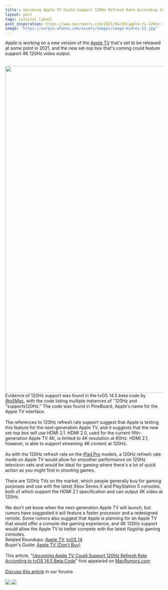 ```yaml
---
title : Upcoming Apple TV Could Support 120Hz Refresh Rate According to tvOS 14.5 Beta Code
layout: post
tags: tutorial labnol
post_inspiration: https://www.macrumors.com/2021/04/05/apple-tv-120hz-support-tvos-14-5-code/
image: "https://sergio.afanou.com/assets/images/image-midres-53.jpg"
---
```


Apple is working on a new version of the <a href="https://www.macrumors.com/roundup/apple-tv/">Apple TV</a> that's set to be released at some point in 2021, and the new set-top box that's coming could feature support 4K 120Hz video output.
<br/>

<br/>
<img src="https://images.macrumors.com/article-new/2021/04/Apple-TV-120hz-Feature.jpg" alt="" width="1852" height="1042" class="alignnone size-full wp-image-792536" />
<br/>
Evidence of 120Hz support was found in the tvOS 14.5 beta code by <em><a href="https://9to5mac.com/2021/04/05/tvos-14-5-beta-code-suggests-120hz-support-coming-to-a-new-apple-tv-model/">9to5Mac</a></em>, with the code listing multiple instances of "120Hz and "supports120Hz." The code was found in PineBoard, Apple's name for the &zwnj;Apple TV&zwnj; interface.
<br/>

<br/>
The references to 120Hz refresh rate support suggest that Apple is testing this feature for the next-generation &zwnj;Apple TV&zwnj;, and it suggests that the new set-top box will use HDMI 2.1. HDMI 2.0, used for the current fifth-generation &zwnj;Apple TV&zwnj; 4K, is limited to 4K resolution at 60Hz. HDMI 2.1, however, is able to support streaming 4K content at 120Hz.
<br/>

<br/>
As with the 120Hz refresh rate on the <a href="https://www.macrumors.com/roundup/ipad-pro/">iPad Pro</a> models, a 120Hz refresh rate mode on &zwnj;Apple TV&zwnj; would allow for smoother performance on 120Hz television sets and would be ideal for gaming where there's a lot of quick action as you might find in shooting games.
<br/>

<br/>
There are 120Hz TVs on the market, which people generally buy for gaming purposes and use with the latest Xbox Series X and PlayStation 5 consoles, both of which support the HDMI 2.1 specification and can output 4K video at 120Hz.
<br/>

<br/>
We don't yet know when the next-generation &zwnj;Apple TV&zwnj; will launch, but rumors have suggested it will feature a faster processor and a redesigned remote. Some rumors also suggest that Apple is planning for an &zwnj;Apple TV&zwnj; that would offer a console-like gaming experience, and 4K 120Hz support would allow the &zwnj;Apple TV&zwnj; to better compete with the latest flagship gaming consoles.<div class="linkback">Related Roundups: <a href="https://www.macrumors.com/roundup/apple-tv/">Apple TV</a>, <a href="https://www.macrumors.com/roundup/tvos-14/">tvOS 14</a></div><div class="linkback">Buyer's Guide: <a href="https://buyersguide.macrumors.com/#Apple_TV">Apple TV (Don't Buy)</a></div><br/>This article, &quot;<a href="https://www.macrumors.com/2021/04/05/apple-tv-120hz-support-tvos-14-5-code/">Upcoming Apple TV Could Support 120Hz Refresh Rate According to tvOS 14.5 Beta Code</a>&quot; first appeared on <a href="https://www.macrumors.com">MacRumors.com</a><br/><br/><a href="https://forums.macrumors.com/threads/upcoming-apple-tv-could-support-120hz-refresh-rate-according-to-tvos-14-5-beta-code.2290730/">Discuss this article</a> in our forums<br/><br/><div class="feedflare">
<a href="http://feeds.macrumors.com/~ff/MacRumors-All?a=QeSDzyK3880:CGxedLuJSqo:6W8y8wAjSf4"><img src="http://feeds.feedburner.com/~ff/MacRumors-All?d=6W8y8wAjSf4" border="0"></img></a> <a href="http://feeds.macrumors.com/~ff/MacRumors-All?a=QeSDzyK3880:CGxedLuJSqo:qj6IDK7rITs"><img src="http://feeds.feedburner.com/~ff/MacRumors-All?d=qj6IDK7rITs" border="0"></img></a>
</div><img src="http://feeds.feedburner.com/~r/MacRumors-All/~4/QeSDzyK3880" height="1" width="1" alt=""/>